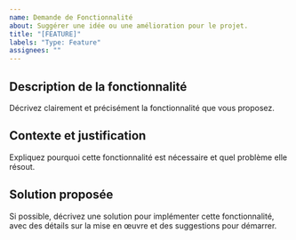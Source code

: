 ```yaml
---
name: Demande de Fonctionnalité
about: Suggérer une idée ou une amélioration pour le projet.
title: "[FEATURE]"
labels: "Type: Feature"
assignees: ""
---
```


## Description de la fonctionnalité

Décrivez clairement et précisément la fonctionnalité que vous proposez.

## Contexte et justification

Expliquez pourquoi cette fonctionnalité est nécessaire et quel problème elle résout.

## Solution proposée

Si possible, décrivez une solution pour implémenter cette fonctionnalité, avec des détails sur la mise en œuvre et des suggestions pour démarrer.
